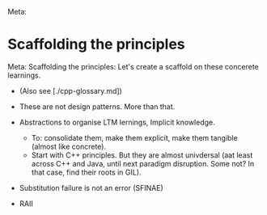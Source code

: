 Meta:
# Scaffolding the principles

Meta: Scaffolding the principles: Let's create a scaffold on these concerete learnings.

* (Also see [./cpp-glossary.md])
* These are not design patterns. More than that.
* Abstractions to organise LTM lernings, Implicit knowledge.
   * To: consolidate them, make them explicit, make them tangible (almost like concrete).
   * Start with C++ principles. But they are almost univdersal (aat least across C++ and Java, until next paradigm disruption. Some not? In that case, find their roots in GIL).


* Substitution failure is not an error (SFINAE)
* RAII
